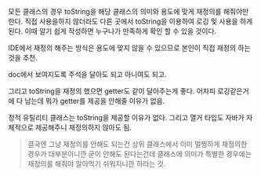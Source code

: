 모든 클래스의 경우 toString을 해당 클래스의 의미와 용도에 맞게 재정의를 해줘야만 한다.
직접 사용을하지 않더라도 다른 곳에서 toString을 이용하여 로깅 및 사용을 하게 된다. 이때 알기 쉽게 작성하면 누구나가 만족하게 확인 할 수 있을 것이다. 

IDE에서 재정의 해주는 방식은 용도에 맞지 않을 수 있으므로 본인이 직접 재정의 하는것을 추천.

doc에서 보여지도록 주석을 달아도 되고 아니여도 되고.

그리고 toString을 재정의 했으면 getter도 같이 달아주는게 좋다. 어차피 로깅같은거에 다 남는데 뭐가 getter를 제공을 안해줄 이유가 없음.

정적 유틸리티 클래스는 toString을 제공할 이유가 없다. 그리고 열거 타입도 자바가 자체적으로 제공해주니 재정의하지 않아도 됨.

> 결국엔 그냥 재정의를 안해도 되는건 상위 클래스에서 이미 멀쩡하게 재정의한 경우가 대부분이니깐 굳이 안해도 된다는건데 클래스에 의미가 특별한 경우에는 재정의를 해줘야 알아먹기 쉬워지니깐 하라는 것.

